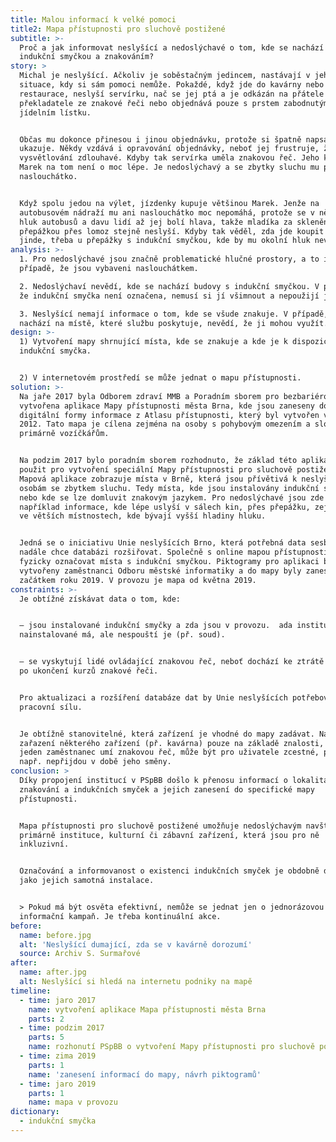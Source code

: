 ```yaml
---
title: Malou informací k velké pomoci
title2: Mapa přístupnosti pro sluchově postižené
subtitle: >-
  Proč a jak informovat neslyšící a nedoslýchavé o tom, kde se nachází místa s
  indukční smyčkou a znakováním?
story: >
  Michal je neslyšící. Ačkoliv je soběstačným jedincem, nastávají v jeho životě
  situace, kdy si sám pomoci nemůže. Pokaždé, když jde do kavárny nebo
  restaurace, neslyší servírku, nač se jej ptá a je odkázán na přátele jako
  překladatele ze znakové řeči nebo objednává pouze s prstem zabodnutým v
  jídelním lístku.


  Občas mu dokonce přinesou i jinou objednávku, protože si špatně napsali, nač
  ukazuje. Někdy vzdává i opravování objednávky, neboť jej frustruje, že je
  vysvětlování zdlouhavé. Kdyby tak servírka uměla znakovou řeč. Jeho kamarád
  Marek na tom není o moc lépe. Je nedoslýchavý a se zbytky sluchu mu pomáhá
  naslouchátko.


  Když spolu jedou na výlet, jízdenky kupuje většinou Marek. Jenže na
  autobusovém nádraží mu ani naslouchátko moc nepomáhá, protože se v něm tříští
  hluk autobusů a davu lidí až jej bolí hlava, takže mladíka za skleněnou
  přepážkou přes lomoz stejně neslyší. Kdyby tak věděl, zda jde koupit lístky
  jinde, třeba u přepážky s indukční smyčkou, kde by mu okolní hluk nevadil.
analysis: >-
  1. Pro nedoslýchavé jsou značně problematické hlučné prostory, a to i v
  případě, že jsou vybaveni naslouchátkem.

  2. Nedoslýchaví nevědí, kde se nachází budovy s indukční smyčkou. V případě,
  že indukční smyčka není označena, nemusí si jí všimnout a nepoužijí ji.

  3. Neslyšící nemají informace o tom, kde se všude znakuje. V případě, že se
  nachází na místě, které službu poskytuje, nevědí, že ji mohou využít.
design: >-
  1) Vytvoření mapy shrnující místa, kde se znakuje a kde je k dispozici
  indukční smyčka.


  2) V internetovém prostředí se může jednat o mapu přístupnosti.
solution: >-
  Na jaře 2017 byla Odborem zdraví MMB a Poradním sborem pro bezbariérové Brno
  vytvořena aplikace Mapy přístupnosti města Brna, kde jsou zaneseny do
  digitální formy informace z Atlasu přístupnosti, který byl vytvořen v roce
  2012. Tato mapa je cílena zejména na osoby s pohybovým omezením a slouží
  primárně vozíčkářům. 


  Na podzim 2017 bylo poradním sborem rozhodnuto, že základ této aplikace bude
  použit pro vytvoření speciální Mapy přístupnosti pro sluchově postižené.
  Mapová aplikace zobrazuje místa v Brně, která jsou přívětivá k neslyšícím a
  osobám se zbytkem sluchu. Tedy místa, kde jsou instalovány indukční smyčky
  nebo kde se lze domluvit znakovým jazykem. Pro nedoslýchavé jsou zde tedy
  například informace, kde lépe uslyší v sálech kin, přes přepážku, zejména pak
  ve větších místnostech, kde bývají vyšší hladiny hluku.


  Jedná se o iniciativu Unie neslyšících Brno, která potřebná data sesbírala a i
  nadále chce databázi rozšiřovat. Společně s online mapou přístupnosti chce i
  fyzicky označovat místa s indukční smyčkou. Piktogramy pro aplikaci byly
  vytvořeny zaměstnanci Odboru městské informatiky a do mapy byly zaneseny
  začátkem roku 2019. V provozu je mapa od května 2019.
constraints: >-
  Je obtížné získávat data o tom, kde: 


  — jsou instalované indukční smyčky a zda jsou v provozu.  ada institucí smyčky
  nainstalované má, ale nespouští je (př. soud).


  — se vyskytují lidé ovládající znakovou řeč, neboť dochází ke ztrátě kontaktu
  po ukončení kurzů znakové řeči.


  Pro aktualizaci a rozšíření databáze dat by Unie neslyšících potřebovala další
  pracovní sílu. 


  Je obtížně stanovitelné, která zařízení je vhodné do mapy zadávat. Např.
  zařazení některého zařízení (př. kavárna) pouze na základě znalosti, že zde
  jeden zaměstnanec umí znakovou řeč, může být pro uživatele zcestné, pokud
  např. nepřijdou v době jeho směny.
conclusion: >
  Díky propojení institucí v PSpBB došlo k přenosu informací o lokalitách
  znakování a indukčních smyček a jejich zanesení do specifické mapy
  přístupnosti.


  Mapa přístupnosti pro sluchově postižené umožňuje nedoslýchavým navštívit
  primárně instituce, kulturní či zábavní zařízení, která jsou pro ně
  inkluzivní. 


  Označování a informovanost o existenci indukčních smyček je obdobně důležitá
  jako jejich samotná instalace. 


  > Pokud má být osvěta efektivní, nemůže se jednat jen o jednorázovou
  informační kampaň. Je třeba kontinuální akce.
before:
  name: before.jpg
  alt: 'Neslyšící dumající, zda se v kavárně dorozumí'
  source: Archiv S. Surmařové
after:
  name: after.jpg
  alt: Neslyšící si hledá na internetu podniky na mapě
timeline:
  - time: jaro 2017
    name: vytvoření aplikace Mapa přístupnosti města Brna
    parts: 2
  - time: podzim 2017
    parts: 5
    name: rozhonutí PSpBB o vytvoření Mapy přístupnosti pro sluchově postižené
  - time: zima 2019
    parts: 1
    name: 'zanesení informací do mapy, návrh piktogramů'
  - time: jaro 2019
    parts: 1
    name: mapa v provozu
dictionary:
  - indukční smyčka
---
```


